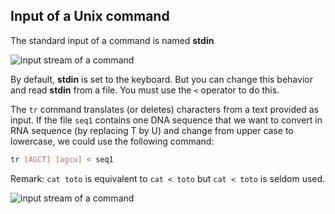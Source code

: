 ## Input of a Unix command

The standard input of a command is named **stdin**

![input stream of a command](./assets/stream_in_out.png)

By default, **stdin** is set to the keyboard. But you can change this behavior and read **stdin** from a file. You must use the `<` operator to do this.

The `tr` command translates (or deletes) characters from a text provided as input. If the file `seq1` contains one DNA sequence that we want to convert in RNA sequence (by replacing T by U) and change from upper case to lowercase, we could use the following command:

```bash
tr [AGCT] [agcu] < seq1 
```

Remark: `cat toto` is equivalent to `cat < toto` but `cat < toto` is seldom used.

![input stream of a command](./assets/stream_infile_out.png)
